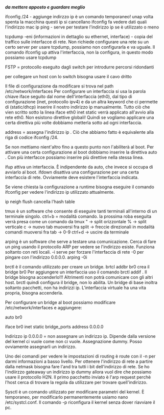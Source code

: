 ***da mettere apposto e guardare meglio***

ifconfig <nome rete> <ip>/24 - aggiunge indirzzo ip è un comando temporaneo! unap volta spenta la macchina questi ip si cancellano
ifconfig <nome rete> fa vedere dati quali l'indirizzo mac 
ip 
ping - serve per testare l'indirizzo ip se è utilizzato o meno

tcpdump -eni (informazioni in dettaglio su ethernet, interface) <nome interfaccia> - copia del traffico sulle interfacce di rete. Non richiede configurare una rete su un certo server per usare tcpdump, possiamo non configurarla e va uguale. Il comando ifconfig <rete> up attiva l'interfaccia, non la configura, in questo modo possiamo usare tcpdump

FSTP = protocollo eseguito dagli switch per introdurre percorsi ridondanti

per collegare un host con lo switch bisogna usare il cavo dritto

Il file di configurazione da modificare si trova nel path /etc/network/interfaces
Per configurare un interfaccia si usa la parola chiave iface seguito dal nome dell'interfaccia (eth0), dal tipo di configurazione (inet, protocollo ipv4) e da un altra keyword che ci permette di (static/dhcp) inserire il nostro indirizzo ip manualmente. Tutto ciò che vien scritto sotto la linea iface eth0 inet static verrà applicato all'avvio alla rete eth0. Non esistono direttive globali! Quindi se vogliamo applicare una certa direttiva più volte dobbiamo metterla sotto ad ogni interfaccia.

address <indirizzo> = assegna l'indirizzo ip <indirizzo>. Ciò che abbiamo fatto è equivalente alla riga di codice ifconfig <nome rete> <ip>/24.

Se non mettiamo nient'altro fino a questo punto non l'abiliterà al boot. Per attivare una certa configurazione al boot dobbiamo inserire la direttiva auto <nome rete>. Con più interfacce possiamo inserire più direttive nella stessa linea.

ifup attiva un interfaccia. È indipendente da auto, che invece si occupa di avviarlo al boot.
ifdown disattiva una configurazione per una certa interfaccia di rete. Ovviamente deve esistere l'interfaccia indicata.

Se viene chiesta la configurazione a runtime bisogna eseguire il comando ifconfig <rete> per vedere l'indirizzo ip utilizzato attualmente.

ip neigh flush cancella l'hash table

tmux è un software che consente di eseguire tanti terminali all'interno di un terminale singolo.
ctrl+b = modalità comando. la prossima roba eseguita verrà presa come un comando da tmux
" -> split orizzontale
% -> split verticale
c -> nuovo tab
muoversi fra split -> freccie direzionali in modalità comandi
muoversi fra tab -> 0-9
ctrl+d -> uscire da terminale

arping è un software che serve a testare una comunicazione. Cerca di fare un ping usando il protocollo ARP per vedere se l'indirizzo esiste. Funziona soltanto con reti locali. -i serve per forzare l'interfaccia di rete -0 per pingare con l'indirizzo 0.0.0.0.
arping -0i <rete> <ip>

brctl è il comando utilizzato per creare un bridge. brtcl addbr br0 crea il bridge br0
Per aggiungere un interfaccia uso il comando brctl addif <nome bridge> <nome interfaccia>. Il bridge bisogna accenderlo!!! Altrimenti non potrà comunicare con gli altri host. brctl quindi configura il bridge, non lo abilita. Un bridge di base inoltra soltanto pacchetti, non ha indirizzi ip. L'interfaccia virtuale ha una vita propria, bisogna accenderla.

Per configurare un bridge al boot possiamo modificare /etc/network/interfaces e aggiungere: 

auto br0

iface br0 inet static
	bridge_ports <rete1> <reteN>
	address 0.0.0.0

Indirizzo ip 0.0.0.0 = non assegnare un indirizzo ip. Dipende dalla versione del kernel ci vuole come non ci vuole. Assegnazione dummy. Posso ovviamente assegnarli un indirizzo.

Uno dei comandi per vedere le impostazioni di routing è route con il -n per darmi informazioni a basso livello. Per ottenere l'indirizzo di rete a partire dalla netmask bisogna fare l'and tra tutti i bit dell'indirizzo di rete. Se ho l'indiirzzo gateaway un indirizzo ip dummy allora vuol dire che possiamo usare il protocollo H2N. Il primo pacchetto inviato è l'arp request perchè l'host cerca di trovare la regola da utilizzare per trovare quell'indirizzo.

Sysctl è un comando utilizzato per modificare parametri del kernel. È temporaneo, per modificarlo permanentemente usiamo nano /etc/systcl.conf. Il comando -p riconfigura il kernel senza dover riavviare il pc.

